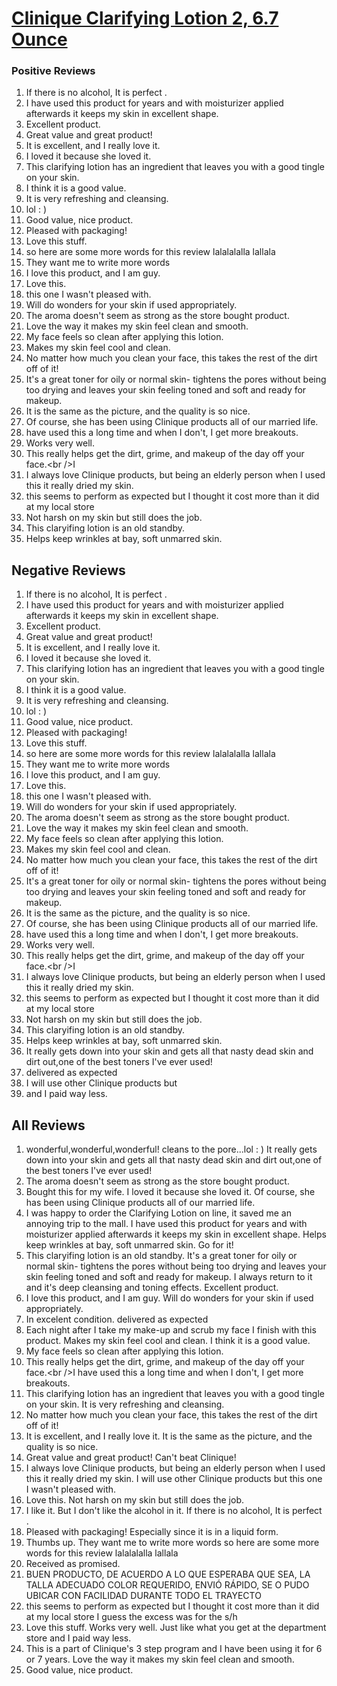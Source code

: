 # [Clinique Clarifying Lotion 2, 6.7 Ounce](https://products.checkmycream.com/products/Clinique-Clarifying-Lotion-2-6.7-Ounce.html)

### Positive Reviews

<ol>
      <li>If there is no alcohol, It is perfect .</li>
      <li>I have used this product for years and with moisturizer applied afterwards it keeps my skin in excellent shape.  </li>
      <li>Excellent product.</li>
      <li>Great value and great product!</li>
      <li>It is excellent, and I really love it.</li>
      <li>I loved it because she loved it.  </li>
      <li>This clarifying lotion has an ingredient that leaves you with a good tingle on your skin.</li>
      <li>I think it is a good value.</li>
      <li>It is very refreshing and cleansing.</li>
      <li>lol : )</li>
      <li>Good value, nice product.</li>
      <li>Pleased with packaging!  </li>
      <li>Love this stuff.  </li>
      <li>so here are some more words for this review lalalalalla lallala</li>
      <li>They want me to write more words</li>
      <li>I love this product, and I am guy.</li>
      <li>Love this.</li>
      <li>this one I wasn&#x27;t pleased with.</li>
      <li>Will do wonders for your skin if used appropriately.</li>
      <li>The aroma doesn&#x27;t seem as strong as the store bought product.</li>
      <li>Love the way it makes my skin feel clean and smooth.</li>
      <li>My face feels so clean after applying this lotion.</li>
      <li>Makes my skin feel cool and clean.  </li>
      <li>No matter how much you clean your face, this takes the rest of the dirt off of it!</li>
      <li>It&#x27;s a great toner for oily or normal skin- tightens the pores without being too drying and leaves your skin feeling toned and soft and ready for makeup.</li>
      <li>It is the same as the picture, and the quality is so nice.</li>
      <li>Of course, she has been using Clinique products all of our married life.</li>
      <li>have used this a long time and when I don&#x27;t, I get more breakouts.</li>
      <li>Works very well.  </li>
      <li>This really helps get the dirt, grime, and makeup of the day off your face.&lt;br /&gt;I</li>
      <li>I always love Clinique products, but being an elderly person when I used this it really dried my skin.  </li>
      <li>this seems to perform as expected but I thought it cost more than it did at my local store</li>
      <li>Not harsh on my skin but still does the job.</li>
      <li>This claryifing lotion is an old standby.  </li>
      <li>Helps keep wrinkles at bay, soft unmarred skin.  </li>
</ol>


<h2>Negative Reviews</h2>
<ol>
<li> If there is no alcohol, It is perfect .</li>
<li> I have used this product for years and with moisturizer applied afterwards it keeps my skin in excellent shape.  </li>
<li> Excellent product.</li>
<li> Great value and great product!</li>
<li> It is excellent, and I really love it.</li>
<li> I loved it because she loved it.  </li>
<li> This clarifying lotion has an ingredient that leaves you with a good tingle on your skin.</li>
<li> I think it is a good value.</li>
<li> It is very refreshing and cleansing.</li>
<li> lol : )</li>
<li> Good value, nice product.</li>
<li> Pleased with packaging!  </li>
<li> Love this stuff.  </li>
<li> so here are some more words for this review lalalalalla lallala</li>
<li> They want me to write more words</li>
<li> I love this product, and I am guy.</li>
<li> Love this.</li>
<li> this one I wasn&#x27;t pleased with.</li>
<li> Will do wonders for your skin if used appropriately.</li>
<li> The aroma doesn&#x27;t seem as strong as the store bought product.</li>
<li> Love the way it makes my skin feel clean and smooth.</li>
<li> My face feels so clean after applying this lotion.</li>
<li> Makes my skin feel cool and clean.  </li>
<li> No matter how much you clean your face, this takes the rest of the dirt off of it!</li>
<li> It&#x27;s a great toner for oily or normal skin- tightens the pores without being too drying and leaves your skin feeling toned and soft and ready for makeup.</li>
<li> It is the same as the picture, and the quality is so nice.</li>
<li> Of course, she has been using Clinique products all of our married life.</li>
<li> have used this a long time and when I don&#x27;t, I get more breakouts.</li>
<li> Works very well.  </li>
<li> This really helps get the dirt, grime, and makeup of the day off your face.&lt;br /&gt;I</li>
<li> I always love Clinique products, but being an elderly person when I used this it really dried my skin.  </li>
<li> this seems to perform as expected but I thought it cost more than it did at my local store</li>
<li> Not harsh on my skin but still does the job.</li>
<li> This claryifing lotion is an old standby.  </li>
<li> Helps keep wrinkles at bay, soft unmarred skin.  </li>
<li> It really gets down into your skin and gets all that nasty dead skin and dirt out,one of the best toners I&#x27;ve ever used!</li>
<li> delivered as expected</li>
<li> I will use other Clinique products but</li>
<li> and I paid way less.</li>
</ol>

<h2>All Reviews</h2>

<ol>
    <li> wonderful,wonderful,wonderful! cleans to the pore...lol : ) It really gets down into your skin and gets all that nasty dead skin and dirt out,one of the best toners I&#x27;ve ever used!</li>
    <li> The aroma doesn&#x27;t seem as strong as the store bought product.</li>
    <li> Bought this for my wife.  I loved it because she loved it.  Of course, she has been using Clinique products all of our married life.</li>
    <li> I was happy to order the Clarifying Lotion on line, it saved me an annoying trip to the mall.  I have used this product for years and with moisturizer applied afterwards it keeps my skin in excellent shape.  Helps keep wrinkles at bay, soft unmarred skin.  Go for it!</li>
    <li> This claryifing lotion is an old standby.  It&#x27;s a great toner for oily or normal skin- tightens the pores without being too drying and leaves your skin feeling toned and soft and ready for makeup. I always return to it and it&#x27;s deep cleansing and toning effects. Excellent product.</li>
    <li> I love this product, and I am guy. Will do wonders for your skin if used appropriately.</li>
    <li> In excelent condition. delivered as expected</li>
    <li> Each night after I take my make-up and scrub my face I finish with this product.  Makes my skin feel cool and clean.  I think it is a good value.</li>
    <li> My face feels so clean after applying this lotion.</li>
    <li> This really helps get the dirt, grime, and makeup of the day off your face.&lt;br /&gt;I have used this a long time and when I don&#x27;t, I get more breakouts.</li>
    <li> This clarifying lotion has an ingredient that leaves you with a good tingle on your skin. It is very refreshing and cleansing.</li>
    <li> No matter how much you clean your face, this takes the rest of the dirt off of it!</li>
    <li> It is excellent, and I really love it. It is the same as the picture, and the quality is so nice.</li>
    <li> Great value and great product! Can&#x27;t beat Clinique!</li>
    <li> I always love Clinique products, but being an elderly person when I used this it really dried my skin.  I will use other Clinique products but this one I wasn&#x27;t pleased with.</li>
    <li> Love this. Not harsh on my skin but still does the job.</li>
    <li> I like it. But I don&#x27;t like the alcohol in it. If there is no alcohol, It is perfect .</li>
    <li> Pleased with packaging!  Especially since it is in a liquid form.</li>
    <li> Thumbs up. They want me to write more words so here are some more words for this review lalalalalla lallala</li>
    <li> Received as promised.</li>
    <li> BUEN PRODUCTO, DE ACUERDO A LO QUE ESPERABA QUE SEA, LA TALLA ADECUADO COLOR REQUERIDO, ENVIÓ RÁPIDO, SE O PUDO UBICAR CON FACILIDAD DURANTE TODO EL TRAYECTO</li>
    <li> this seems to perform as expected but I thought it cost more than it did at my local store I guess the excess was for the s/h</li>
    <li> Love this stuff.  Works very well.  Just like what you get at the department store and I paid way less.</li>
    <li> This is a part of Clinique&#x27;s 3 step program and I have been using it for 6 or 7 years.  Love the way it makes my skin feel clean and smooth.</li>
    <li> Good value, nice product.</li>
</ol>





